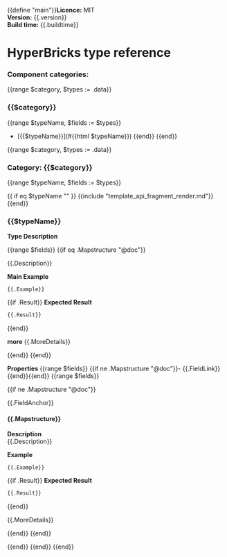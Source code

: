 {{define "main"}}**Licence:** MIT  
**Version:** {{.version}}  
**Build time:** {{.buildtime}}

<h1><a id="hyperbricks-type-reference">HyperBricks type reference</a></h1>

### Component categories:
 {{range $category, $types := .data}}

### **{{$category}}**
{{range $typeName, $fields := $types}}
- [{{$typeName}}](#{{html $typeName}}) {{end}}
{{end}}


{{range $category, $types := .data}}

### Category: **{{$category}}**

{{range $typeName, $fields := $types}}

{{ if eq $typeName "<FRAGMENT>" }}
   {{include "template_api_fragment_render.md"}}
{{end}}

<h3><a id="{{$typeName}}">{{$typeName}}</a></h3>

**Type Description**

{{range $fields}}
{{if eq .Mapstructure "@doc"}}

{{.Description}}

**Main Example**
````properties
{{.Example}}
````

{{if .Result}}
**Expected Result**
````html
{{.Result}}
````
{{end}}

**more**
{{.MoreDetails}}

{{end}}
{{end}}


**Properties**
{{range $fields}}
{{if ne .Mapstructure "@doc"}}- {{.FieldLink}}{{end}}{{end}}
{{range $fields}}

{{if ne .Mapstructure "@doc"}}


{{.FieldAnchor}}
#### {{.Mapstructure}}

**Description**  
{{.Description}}

**Example**
````properties
{{.Example}}
````
{{if .Result}}
**Expected Result**

````html
{{.Result}}
````


{{end}}

{{.MoreDetails}}

{{end}}
{{end}}

{{end}}
{{end}}
{{end}}